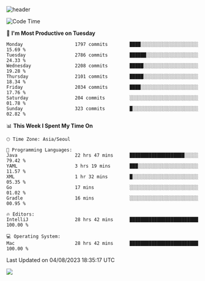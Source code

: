 ![header](https://capsule-render.vercel.app/api?type=Egg&color=timeAuto&height=300&section=header&text=PoPo&fontSize=90&animation=fadeIn)

  <!--START_SECTION:waka-->
![Code Time](http://img.shields.io/badge/Code%20Time-1%2C097%20hrs%2019%20mins-blue)

📅 **I'm Most Productive on Tuesday** 

```text
Monday                   1797 commits        ████░░░░░░░░░░░░░░░░░░░░░   15.69 % 
Tuesday                  2786 commits        ██████░░░░░░░░░░░░░░░░░░░   24.33 % 
Wednesday                2208 commits        █████░░░░░░░░░░░░░░░░░░░░   19.28 % 
Thursday                 2101 commits        █████░░░░░░░░░░░░░░░░░░░░   18.34 % 
Friday                   2034 commits        ████░░░░░░░░░░░░░░░░░░░░░   17.76 % 
Saturday                 204 commits         ░░░░░░░░░░░░░░░░░░░░░░░░░   01.78 % 
Sunday                   323 commits         █░░░░░░░░░░░░░░░░░░░░░░░░   02.82 % 
```


📊 **This Week I Spent My Time On** 

```text
🕑︎ Time Zone: Asia/Seoul

💬 Programming Languages: 
Java                     22 hrs 47 mins      ████████████████████░░░░░   79.42 % 
YAML                     3 hrs 19 mins       ███░░░░░░░░░░░░░░░░░░░░░░   11.57 % 
XML                      1 hr 32 mins        █░░░░░░░░░░░░░░░░░░░░░░░░   05.35 % 
Go                       17 mins             ░░░░░░░░░░░░░░░░░░░░░░░░░   01.02 % 
Gradle                   16 mins             ░░░░░░░░░░░░░░░░░░░░░░░░░   00.95 % 

🔥 Editors: 
IntelliJ                 28 hrs 42 mins      █████████████████████████   100.00 % 

💻 Operating System: 
Mac                      28 hrs 42 mins      █████████████████████████   100.00 % 
```


 Last Updated on 04/08/2023 18:35:17 UTC
<!--END_SECTION:waka-->



<img src="https://capsule-render.vercel.app/api?type=Egg&color=timeAuto&height=300&section=footer&text=PoPo&fontSize=90&animation=fadeIn&reversal=true" />
